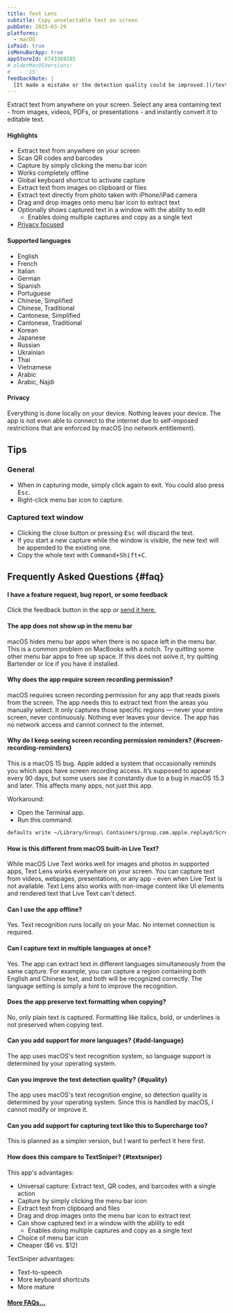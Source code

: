 ```yaml
---
title: Text Lens
subtitle: Copy unselectable text on screen
pubDate: 2025-03-29
platforms:
  - macOS
isPaid: true
isMenuBarApp: true
appStoreId: 6743369285
# olderMacOSVersions:
#   - '15'
feedbackNote: |
  [It made a mistake or the detection quality could be improved.](/text-lens#quality)
---
```


Extract text from anywhere on your screen. Select any area containing text - from images, videos, PDFs, or presentations - and instantly convert it to editable text.

#### Highlights

- Extract text from anywhere on your screen
- Scan QR codes and barcodes
- Capture by simply clicking the menu bar icon
- Works completely offline
- Global keyboard shortcut to activate capture
- Extract text from images on clipboard or files
- Extract text directly from photo taken with iPhone/iPad camera
- Drag and drop images onto menu bar icon to extract text
- Optionally shows captured text in a window with the ability to edit
	- Enables doing multiple captures and copy as a single text
- [Privacy focused](#privacy)

#### Supported languages

- English
- French
- Italian
- German
- Spanish
- Portuguese
- Chinese, Simplified
- Chinese, Traditional
- Cantonese, Simplified
- Cantonese, Traditional
- Korean
- Japanese
- Russian
- Ukrainian
- Thai
- Vietnamese
- Arabic
- Arabic, Najdi

#### Privacy

Everything is done locally on your device. Nothing leaves your device. The app is not even able to connect to the internet due to self-imposed restrictions that are enforced by macOS (no network entitlement).

## Tips

### General

- When in capturing mode, simply click again to exit. You could also press <kbd>Esc</kbd>.
- Right-click menu bar icon to capture.

### Captured text window

- Clicking the close button or pressing <kbd>Esc</kbd> will discard the text.
- If you start a new capture while the window is visible, the new text will be appended to the existing one.
- Copy the whole text with <kbd>Command+Shift+C</kbd>.

## Frequently Asked Questions {#faq}

#### I have a feature request, bug report, or some feedback

Click the feedback button in the app or [send it here.](https://sindresorhus.com/feedback?product=Text%20Lens&referrer=Website-FAQ)

#### The app does not show up in the menu bar

macOS hides menu bar apps when there is no space left in the menu bar. This is a common problem on MacBooks with a notch. Try quitting some other menu bar apps to free up space. If this does not solve it, try quitting Bartender or Ice if you have it installed.

#### Why does the app require screen recording permission?

macOS requires screen recording permission for any app that reads pixels from the screen. The app needs this to extract text from the areas you manually select. It only captures those specific regions — never your entire screen, never continuously. Nothing ever leaves your device. The app has no network access and cannot connect to the internet.

#### Why do I keep seeing screen recording permission reminders? {#screen-recording-reminders}

This is a macOS 15 bug. Apple added a system that occasionally reminds you which apps have screen recording access. It’s supposed to appear every 90 days, but some users see it constantly due to a bug in macOS 15.3 and later. This affects many apps, not just this app.

Workaround:
- Open the Terminal app.
- Run this command:
```sh
defaults write ~/Library/Group\ Containers/group.com.apple.replayd/ScreenCaptureApprovals.plist com.sindresorhus.Text-Lens -dict-add kScreenCapturePrivacyHintPolicy 7776000 kScreenCapturePrivacyHintDate -date 2035-12-31; /usr/bin/killall -HUP replayd
```

#### How is this different from macOS built-in Live Text?

While macOS Live Text works well for images and photos in supported apps, Text Lens works everywhere on your screen. You can capture text from videos, webpages, presentations, or any app - even when Live Text is not available. Text Lens also works with non-image content like UI elements and rendered text that Live Text can't detect.

#### Can I use the app offline?

Yes. Text recognition runs locally on your Mac. No internet connection is required.

#### Can I capture text in multiple languages at once?

Yes. The app can extract text in different languages simultaneously from the same capture. For example, you can capture a region containing both English and Chinese text, and both will be recognized correctly. The language setting is simply a hint to improve the recognition.

#### Does the app preserve text formatting when copying?

No, only plain text is captured. Formatting like italics, bold, or underlines is not preserved when copying text.

#### Can you add support for more languages? {#add-language}

The app uses macOS's text recognition system, so language support is determined by your operating system.

#### Can you improve the text detection quality? {#quality}

The app uses macOS's text recognition engine, so detection quality is determined by your operating system. Since this is handled by macOS, I cannot modify or improve it.

#### Can you add support for capturing text like this to Supercharge too?

This is planned as a simpler version, but I want to perfect it here first.

#### How does this compare to TextSniper? {#textsniper}

This app's advantages:
- Universal capture: Extract text, QR codes, and barcodes with a single action
- Capture by simply clicking the menu bar icon
- Extract text from clipboard and files
- Drag and drop images onto the menu bar icon to extract text
- Can show captured text in a window with the ability to edit
	- Enables doing multiple captures and copy as a single text
- Choice of menu bar icon
- Cheaper ($6 vs. $12)

TextSniper advantages:
- Text-to-speech
- More keyboard shortcuts
- More mature

#### [More FAQs…](/apps/faq)

<!-- ## Older Versions

- []() for macOS 15+ -->
